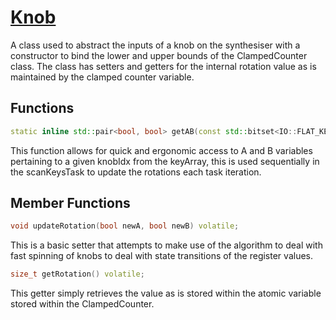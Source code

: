 # [Knob](../lib/Knob/Knob.hpp)
A class used to abstract the inputs of a knob on the synthesiser with a constructor to bind the lower and upper bounds of the ClampedCounter class. The class has setters and getters for the internal rotation value as is maintained by the clamped counter variable. 

## Functions
```c++
static inline std::pair<bool, bool> getAB(const std::bitset<IO::FLAT_KEY_MATRIX_LENGTH> &keyArray, size_t knobIdx);
```
This function allows for quick and ergonomic access to A and B variables pertaining to a given knobIdx from the keyArray, this is used sequentially in the scanKeysTask to update the rotations each task iteration.

## Member Functions 
```c++
void updateRotation(bool newA, bool newB) volatile;
```
This is a basic setter that attempts to make use of the algorithm to deal with fast spinning of knobs to deal with state transitions of the register values.
```c++
size_t getRotation() volatile;
```
This getter simply retrieves the value as is stored within the atomic variable stored within the ClampedCounter.